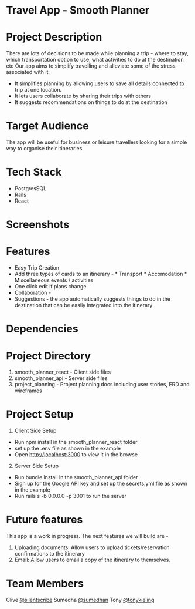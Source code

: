 # Travel App - Smooth Planner

# Project Description
There are lots of decisions to be made while planning a trip - where to stay, which transportation option to use, what activities to do at the destination etc
Our app aims to simplify travelling and alleviate some of the stress associated with it.
- It simplifies planning by allowing users to save all details connected to trip at one location. 
- It lets users collaborate by sharing their trips with others
- It suggests recommendations on things to do at the destination

# Target Audience
The app will be useful for business or leisure travellers looking for a simple way to organise their itineraries.

# Tech Stack
* PostgresSQL
* Rails
* React

# Screenshots

# Features
- Easy Trip Creation
- Add three types of cards to an itinerary -
        * Transport
        * Accomodation
        * Miscellaneous events / activities
- One click edit if plans change
- Collaboration - 
- Suggestions - the app automatically suggests things to do in the destination that can be easily integrated into the itinerary

# Dependencies


# Project Directory

1. smooth_planner_react - Client side files
2. smooth_planner_api - Server side files
3. project_planning - Project planning docs including user stories, ERD and wireframes

# Project Setup
1. Client Side Setup
  - Run npm install in the smooth_planner_react folder
  - set up the .env file as shown in the example
  - Open [http://localhost:3000](http://localhost:3000) to view it in the browse

2. Server Side Setup
  - Run bundle install in the smooth_planner_api folder
  - Sign up for the Google API key and set up the secrets.yml file as shown in the example
  - Run rails s -b 0.0.0.0 -p 3001 to run the server


# Future features
This app is a work in progress. The next features we will build are - 
1. Uploading documents: Allow users to upload tickets/reservation confirmations to the itinerary
2. Email: Allow users to email a copy of the itinerary to themselves.


# Team Members
Clive [@silentscribe](https://github.com/silentscribe)
Sumedha [@sumedhan](https://github.com/sumedhan)
Tony [@tonykieling](https://github.com/tonykieling)
